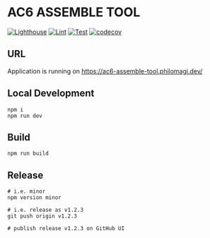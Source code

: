 # AC6 ASSEMBLE TOOL

[![Lighthouse](https://github.com/tooppoo/ac6_assemble_tool/actions/workflows/ci-lighthouse.yml/badge.svg)](https://github.com/tooppoo/ac6_assemble_tool/actions/workflows/ci-lighthouse.yml)
[![Lint](https://github.com/tooppoo/ac6_assemble_tool/actions/workflows/ci-lint.yml/badge.svg)](https://github.com/tooppoo/ac6_assemble_tool/actions/workflows/ci-lint.yml)
[![Test](https://github.com/tooppoo/ac6_assemble_tool/actions/workflows/ci-test.yml/badge.svg)](https://github.com/tooppoo/ac6_assemble_tool/actions/workflows/ci-test.yml)
[![codecov](https://codecov.io/gh/tooppoo/ac6_assemble_tool/graph/badge.svg?token=ehRpqiJfjJ)](https://codecov.io/gh/tooppoo/ac6_assemble_tool)

## URL

Application is running on <https://ac6-assemble-tool.philomagi.dev/>

## Local Development

```shell
npm i
npm run dev
```

## Build

```shell
npm run build
```

## Release

```shell
# i.e. minor
npm version minor

# i.e. release as v1.2.3
git push origin v1.2.3

# publish release v1.2.3 on GitHub UI
```
